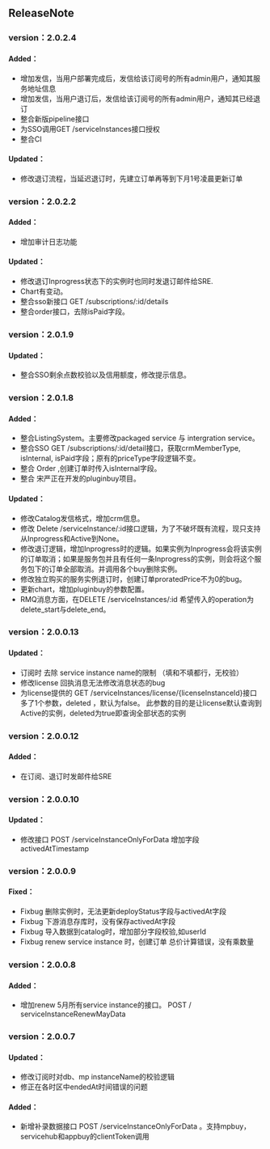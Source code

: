 ## ReleaseNote

### version：2.0.2.4
#### Added：
- 增加发信，当用户部署完成后，发信给该订阅号的所有admin用户，通知其服务地址信息
- 增加发信，当用户退订后，发信给该订阅号的所有admin用户，通知其已经退订
- 整合新版pipeline接口
- 为SSO调用GET /serviceInstances接口授权
- 整合CI
#### Updated：
- 修改退订流程，当延迟退订时，先建立订单再等到下月1号凌晨更新订单

### version：2.0.2.2
#### Added：
- 增加审计日志功能
#### Updated：
- 修改退订Inprogress状态下的实例时也同时发退订邮件给SRE.
- Chart有变动。
- 整合sso新接口 GET /subscriptions/:id/details
- 整合order接口，去除isPaid字段。

### version：2.0.1.9
#### Updated：
- 整合SSO剩余点数校验以及信用额度，修改提示信息。

### version：2.0.1.8
#### Added：
- 整合ListingSystem。主要修改packaged service 与 intergration service。
- 整合SSO GET /subscriptions/:id/detail接口，获取crmMemberType, isInternal, isPaid字段；原有的priceType字段逻辑不变。
- 整合 Order ,创建订单时传入isInternal字段。
- 整合 宋严正在开发的pluginbuy项目。
#### Updated：
- 修改Catalog发信格式，增加crm信息。
- 修改 Delete /serviceInstance/:id接口逻辑，为了不破坏既有流程，现只支持从Inprogress和Active到None。
- 修改退订逻辑，增加Inprogress时的逻辑。如果实例为Inprogress会将该实例的订单取消；如果是服务包并且有任何一条Inprogress的实例，则会将这个服务包下的订单全部取消。并调用各个buy删除实例。
- 修改独立购买的服务实例退订时，创建订单proratedPrice不为0的bug。
- 更新chart，增加pluginbuy的参数配置。
- RMQ消息方面，在DELETE /serviceInstances/:id 希望传入的operation为 delete_start与delete_end。

### version：2.0.0.13
#### Updated：
- 订阅时 去除 service instance name的限制 （填和不填都行，无校验）
- 修改license 回执消息无法修改消息状态的bug
- 为license提供的 GET /serviceInstances/license/{licenseInstanceId}接口多了1个参数，deleted ，默认为false。 此参数的目的是让license默认查询到 Active的实例，deleted为true即查询全部状态的实例

### version：2.0.0.12
#### Added：
- 在订阅、退订时发邮件给SRE

### version：2.0.0.10
#### Updated：
- 修改接口 POST  /serviceInstanceOnlyForData 增加字段 activedAtTimestamp

### version：2.0.0.9
#### Fixed：
- Fixbug  删除实例时，无法更新deployStatus字段与activedAt字段
- Fixbug  下游消息存库时，没有保存activedAt字段
- Fixbug  导入数据到catalog时，增加部分字段校验,如userId
- Fixbug  renew service instance 时，创建订单 总价计算错误，没有乘数量

### version：2.0.0.8
#### Added：
- 增加renew 5月所有service instance的接口。 POST / serviceInstanceRenewMayData

### version：2.0.0.7
#### Updated：
- 修改订阅时对db、mp instanceName的校验逻辑
- 修正在各时区中endedAt时间错误的问题
#### Added：
- 新增补录数据接口  POST  /serviceInstanceOnlyForData 。支持mpbuy，servicehub和appbuy的clientToken调用
